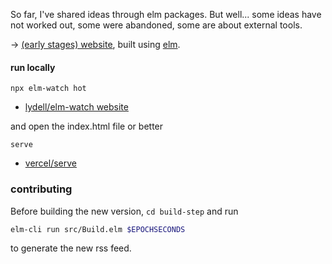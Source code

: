 So far, I've shared ideas through elm packages.
But well... some ideas have not worked out, some were abandoned, some are about external tools.

→ [(early stages) website](https://lue-bird.github.io/blog/), built using [elm](https://elm-lang.org/).

#### run locally
```noformatingples
npx elm-watch hot
```
  - [lydell/elm-watch website](https://lydell.github.io/elm-watch/)

and open the index.html file or better
```noformatingples
serve
```
  - [vercel/serve](https://github.com/vercel/serve)


### contributing
Before building the new version, `cd build-step` and run
```bash
elm-cli run src/Build.elm $EPOCHSECONDS
```
to generate the new rss feed.
